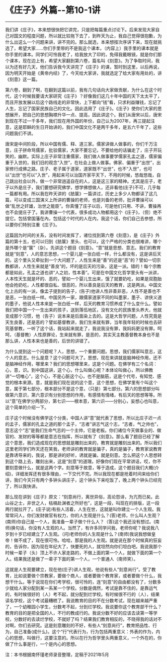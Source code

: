 # 《庄子》外篇--第10-1讲

------

我们讲《庄子》，本来想很快把它讲完，只是把每篇重点讨论下。后来发现大家自己对国文的程度问题，所以就比较拖下去了，到昨天为止，我自己觉得很抱歉，为什么出这么一个问题来讲，讲不完的。那么就选，本来想按次序讲下来，现在就挑选了，希望大家……你们手里带的不是我这个课本，（内容上）我手里的课本就是你手里的课本。同学们可怜我老了，给我放大了印的，免得我戴眼镜，就是你们那个课本，现在边上有，希望大家翻到第六卷，篇名叫《刻意》。为了争取时间，我以为还有好几天，他们告诉我今天讲完了《庄子》的课，暂时到这里，以后再说，因为明天开始是《黄帝内经》了，今天给大家讲，我就选定了给大家有用处的，讲《刻意》这一篇。

第六卷，翻到了啊，在翻到这篇以前，我有几句话向大家做贡献，为什么在这个时代，这个时候我要请大家研究《庄子》？好像我们这几十年中国的天下太太平了，而且开放发展以后这个路线走的非常快，上下都向“钱”看，只求利益赚钱，忘记了人生，忘记了国家民族自己的文化。因此选用了《庄子》。《庄子》使你们大家的思想展开，把自己的思想胸襟升华一点、提高，因此讲这个。我们从唐宋以后，唐宋到现在不过一千多年，我们现在用外国的年份，自己认为2007年，再三提起注意，这是耶稣的生日开始讲的，我们中国文化不是两千多年，是五六千年了，这些问题我们不讲。

唐宋是中间阶段，所以中国有儒、释、道三家。儒家讲做人做事的，你们千万注意，庄子拼命骂儒家，批驳儒家，大家不要忘记，不要给他的话骗走了，庄子开玩笑的，幽默。实际上庄子非常注重儒家，我们做人做事要学儒家孔孟之道，儒家偏重于入世的，我们旧的观念“入世”，在社会上做人做事。佛家、偏重于“出世”，出家修行成佛之路。庄子、老子属于道家，道家既不“出世”，也不“入世”，也可以“出世”也可以“入世”，用起来可以治国齐家平天下，不用的时候，悠哉悠哉，自己跳出社会以外，做一个非常逍遥自在的人，这是这三家的精神。尤其是庄子，老子以外是庄子，我们要想研究佛学，想学佛想做人，还非看他(庄子)不可，几乎每一篇都有用。所以我在昨天讲的《胠箧》一篇讲过，历史上多少人物都读了这几篇，可以变成三国演义上所讲的曹操的老师，也是刘备的老师，批评曹操可以做“乱世之奸雄，治世之能臣”。你真懂了庄子以后，可是他们只用、不讲，曹操再也不会提庄子了。我讲曹操一个代表，很多成功人物都用这个《庄子》，（但）绝不提它。包括曾国藩在內，包括这个时代的人在内，我这个话，你们自己去参想，所以要你们特别注重《庄子》。

这篇因为时间的关系，没有时间发挥了，诸位找到第六卷《刻意》，是《庄子》外篇的第十五，也可以归到《胠箧》里头、也可以，这个严格的分类也很难讲，哪个是外哪个是“箧”（杂）。先讲这个题目《刻意》。“意”就是思想、意志。我们的教育就是“刻意”，人的意志思想，一个婴儿是一张白纸一样，什么都没有，这是讲后天的。这个里头又牵扯到一个大问题了，人性生来是“善”的还是“恶”的？譬如一切宗教都讲，人性生来就是“善良”的，坏的是后天的污染，这是一派。错的！每个宗教都是如此，孔孟之道也讲“人之初，性本善”。可是在中国文化哲学里头有一派讲，人本性天生就是坏的、恶的，譬如一个婴儿生出来，饿了就要奶吃，如果是双胞胎他会抢奶吃，人性都很自私、很恶的，所以善良是后天的教育，这是两派。中国文化上古的有一派，像孟子提到的告子，(告子)他讲人性非善非恶，人性不是善也不是恶，一张白纸一样。中国另外一家，跟儒家道家不同的叫墨家，墨子、讲侠义道的墨子，他说人性本来是一张白纸一样，后天的教育习惯养成了什么变什么。譬如我们把中国一个一生出来的孩子，送到落伍地区，没有文化的民族里头养大，他就变成那个习惯，他（告子）说本来是后面染上去的。这是大哲学问题，人性究竟是天生良善，还是恶的？譬如基督教讲，我们生来就有罪，当年我年轻的时候也去研究基督教，一听了这个话，我站起来就走了，我说我没有罪，我妈妈更没有罪。呵呵，（基督教）人性原罪论，生来就有罪，是恶的，其实天主教基督教本身也不是那么讲，人性本来也是善的，后世的讲错了。

为什么提到这一个问题呢？人，思想，一个重要问题。思想，我们儒家叫意志，这个人的意志。什么是意？这个问题可大了。思想，现在来讲就是脑神经作用，还不是脑神经作用，哪里来？我们的思想哪里来，这是个问题。在佛学有三个名词：心，意，识。到中国这讲，这个心，什么叫做心呢？本体论叫做心，所以佛教讲“一切唯心”，这个心，不是心脏这个心，也不是脑筋，这是个代号，有知觉、感觉的根本来源。意，就是我们现在说的这个意，这个思想，在佛学里有个叫这个意，属于第七部分，根本部分不是这个意，（只是）第七部分。第六的思想部分叫做第六意识，第六意识有分别思想的作用，有感情有情绪，有后天的思想等等。所以“意”在佛学分两部分，第七识——根本意，第六识——分别心，妄想心也叫意，这个简单的介绍一下。

庄子这个时候没有佛学这个分类，中国人讲“意”就代表了思想，所以比庄子迟一点的孟子，儒家的孔孟之道的那个孟子，“志者”讲志气这个志，“志者，气之帅也”，意志这个“志”是我们生命气志的一个主帅，它是老板。你们诸位今天做事业的、做官的、发财的等等都是意志在指挥，所以就有了《刻意》。那么看了题目已经了解这个意思，我们造成现在的思想就是雕刻出来的，教育就是雕刻出来的。所以我们这里老同学们昨天还在笑我，老师讲的教育就是骗子，真的是骗子，教育家说教育是靠诱导来的，我说，那是讲的好听，诱就是骗，就是刻意。怎么把这个人思想转到这个路上去，雕刻出来，这是“刻意”的道理。好像你们现在平常讲话，哎，你不要刻意做什么，就是这两个字。刻意等于故意，等于造成，这个题目我们大概(介绍)，详细发挥还有很多理由，一下交代不完。所以我现在都是抢着时间来给你们讲，我们今天只有两个多钟头讲庄子，这个钟头下来吃饭了，晚上两个钟头已经完了，所以我快讲。

那么现在讲到《庄子》原文：“刻意尚行，离世异俗，高论怨诽，为亢而已矣。此山谷之士，非世之人，枯槁赴渊者之所好也”，这是一段，叫现在的排版，这一段两行就拉开了。(庄子说)有些人活着，人生在世，这就是叫你建立一个人生观。我常常问人，你们发财做官有权力，你的人生观是什么？(答)老师，什么叫人生观？(南师)你自己是一个人，我准备一辈子做个什么人？（答)这个我还没有想过。(南师)换句话，你没有人生观的人。当然了，有许多同学问我，老师你呢？我说我八岁到十岁已经建立了人生观。（问)老师你的人生观是什么？(南师)我说我想做皇帝！做不成了，现在很可怜。哈哈，那是我的人生观。就是说在那个时候真的狂妄的，告诉你，因为现在年纪大了，快要死的人，就坦然向你们坦白吧。我说我那个时候一辈子（头）顶上不许人家走路的，不做上面的第一个人，就做下面的第一个人。结果我还是做了一辈子下面的第一个人，一个普通人（南师笑）。

这就是人生观要建立，现在他(庄子)讲人生观，他说有些人“刻意尚行”。受了教育，比如说要做个宗教家，要做个商人，或者要做个教育家，或者要做个什么，我想干什么。等于说现在你们考学校，很可怜的，连“刻意”的自由都没有了，分数多少就给人家分配到某一系某一个学校。分数是偶然，考试是靠不住的，是靠运气的，有时候很好的（人）考不起，就分配到烂学校。有时候很不行的（人），结果读名学校，这个考试最糟糕了。我说教育的目的不在分数考试，现在越来越严重了，一个幼稚园小学生，分数考不起，分到烂学校。我说要你这个教育部干什么？教育的目的是把全国的人，不行的教成行的。我说分数不好的应该去读第一等学校，分数好的去读烂学校，不就好了吗？结果我们教育相反的，不晓得我的话对不对啊，你们去研究。这是刻意雕刻的不好，有些人“刻意尚行”，教育把品性、行为，自己准备(成什么)。这个“行”代表行为，行为包括两重意义：外表的作为，内心的思想，叫做行，这要注意的。所以在行为哲学里头两重意义，一个外在的，你做了什么事是行，一个是内心的思想。

注：本书根据南怀瑾老师录音整理，定稿于2021年5月